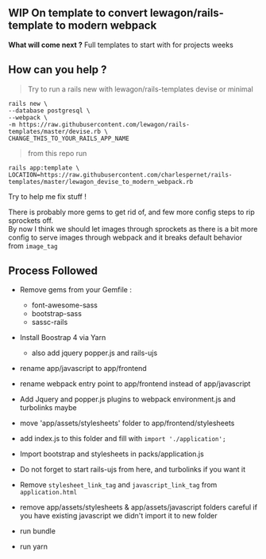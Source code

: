 ## WIP On template to convert lewagon/rails-template to modern webpack
**What will come next ?** Full templates to start with for projects weeks

## How can you help ?
  > Try to run a rails new with lewagon/rails-templates devise or minimal

  ```
  rails new \
  --database postgresql \
  --webpack \
  -m https://raw.githubusercontent.com/lewagon/rails-templates/master/devise.rb \
  CHANGE_THIS_TO_YOUR_RAILS_APP_NAME
  ```

  > from this repo run
  ```
  rails app:template \
  LOCATION=https://raw.githubusercontent.com/charlespernet/rails-templates/master/lewagon_devise_to_modern_webpack.rb
  ```

  Try to help me fix stuff !

  There is probably more gems to get rid of, and few more config steps to rip sprockets off.    
  By now I think we should let images through sprockets as there is a bit more config to serve images through webpack
  and it breaks default behavior from `image_tag`

## Process Followed

- Remove gems from your Gemfile :
  - font-awesome-sass
  - bootstrap-sass
  - sassc-rails


- Install Boostrap 4 via Yarn
  - also add jquery popper.js and rails-ujs


- rename app/javascript to app/frontend

- rename webpack entry point to app/frontend instead of app/javascript
- Add Jquery and popper.js plugins to webpack environment.js and turbolinks maybe

- move 'app/assets/stylesheets' folder to app/frontend/stylesheets
- add index.js to this folder and fill with `import './application';`

- Import bootstrap and stylesheets in packs/application.js
- Do not forget to start rails-ujs from here, and turbolinks if you want it
- Remove `stylesheet_link_tag` and `javascript_link_tag` from `application.html`

- remove app/assets/stylesheets & app/assets/javascript folders
  careful if you have existing javascript we didn't import it to new folder

- run bundle  
- run yarn  
